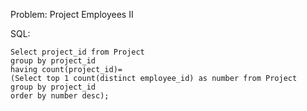 Problem: Project Employees II

SQL:

```
Select project_id from Project
group by project_id
having count(project_id)=
(Select top 1 count(distinct employee_id) as number from Project 
group by project_id
order by number desc);


```
